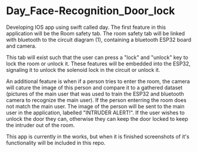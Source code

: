 # Day_Face-Recognition_Door_lock

Developing IOS app using swift called day. The first feature in this application will be the Room safety tab. 
The room safety tab will be linked with bluetooth to the circuit diagram (1), containing a bluetooth ESP32 board and camera. 

This tab will exist such that the user can press a "lock" and "unlock" key to lock the room or unlock it. These features will be embedded into the ESP32, signaling it to unlock the solenoid lock in the circuit or unlock it.

An additional feature is when if a person tries to enter the room, the camera will cature the image of this person and compare it to a gathered dataset (pictures of the main user that was used to train the ESP32 and bluetooth camera to recognize the main user). If the person enterring the room does not match the main user. The image of the person will be sent to the main user in the application, labelled "INTRUDER ALERT!". If the user wishes to unlock the door they can, otherwise they can keep the door locked to keep the intruder out of the room.

This app is currently in the works, but when it is finished screenshots of it's functionality will be included in this repo.
